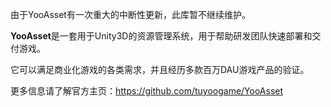 由于YooAsset有一次重大的中断性更新，此库暂不继续维护。

**YooAsset**是一套用于Unity3D的资源管理系统，用于帮助研发团队快速部署和交付游戏。

它可以满足商业化游戏的各类需求，并且经历多款百万DAU游戏产品的验证。

更多信息请了解官方主页：https://github.com/tuyoogame/YooAsset

